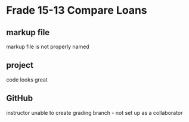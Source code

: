 # Frade 15-13 Compare Loans

## markup file
markup file is not properly named

## project
code looks great

## GitHub
instructor unable to create grading branch - not set up as a collaborator
